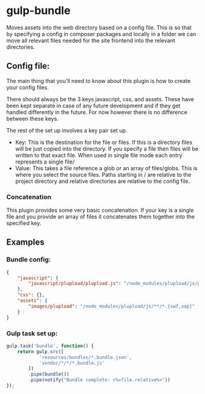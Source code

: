 # gulp-bundle

Moves assets into the web directory based on a config file. This is so that by specifying a config in composer packages and locally in a folder we can move all relevant files needed for the site frontend into the relevant directories.

## Config file:

The main thing that you'll need to know about this plugin is how to create your config files.

There should always be the 3 keys javascript, css, and assets. These have been kept separate in case of any future development and if they get handled differently in the future. For now however there is no difference between these keys.

The rest of the set up involves a key pair set up.

- Key: This is the destination for the file or files. If this is a directory files will be just copied into the directory. If you specify a file then files will be written to that exact file. When used in single file mode each entry represents a single file/
- Value: This takes a file reference a glob or an array of files/globs. This is where you select the source files. Paths starting in / are relative to the project directory and relative directories are relative to the config file.

### Concatenation

This plugin provides some very basic concatenation. If your key is a single file and you provide an array of files it concatenates them together into the specified key.

## Examples

### Bundle config:

```json
{
    "javascript": {
        "javascript/plupload/plupload.js": "/node_modules/plupload/js/plupload.full.min.js"
    },
    "css": {},
    "assets": {
        "images/plupload": "/node_modules/plupload/js/**/*.{swf,xap}"
    }
}
```

### Gulp task set up:

```javascript
gulp.task('bundle', function() {
    return gulp.src([
            'resources/bundles/*.bundle.json',
            'vendor/*/*/*.bundle.js'
        ])
        .pipe(bundle())
        .pipe(notify("Bundle complete: <%=file.relative%>"))
});
```
